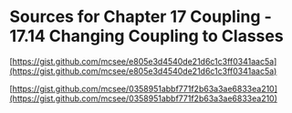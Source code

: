# Sources for Chapter 17 Coupling - 17.14 Changing Coupling to Classes


[https://gist.github.com/mcsee/e805e3d4540de21d6c1c3ff0341aac5a](https://gist.github.com/mcsee/e805e3d4540de21d6c1c3ff0341aac5a)

[https://gist.github.com/mcsee/0358951abbf771f2b63a3ae6833ea210](https://gist.github.com/mcsee/0358951abbf771f2b63a3ae6833ea210)